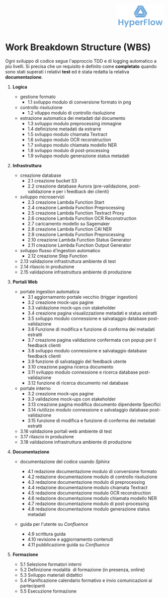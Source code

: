 
<p style="text-align: right;">
  <img src="https://github.com/Lorenzo-Gardini/Project-Management/blob/main/report/images/hyperflow_logo.png?raw=true" alt="Logo" style="width: 150px;"/>
</p>

# Work Breakdown Structure (WBS)

Ogni sviluppo di codice segue l'approccio TDD e di logging automatico a più livelli.
Si precisa che un requisito è definito come **completato** quando sono stati superati i relativi **test** ed è stata redatta la relativa **documentazione**.

1. **Logica**
   - gestione formato
     - 1.1 sviluppo modulo di conversione formato in png
   - controllo risoluzione
     - 1.2 viluppo modulo di controllo risoluzione
   - estrazione automatica dei metadati dal documento
     - 1.3 sviluppo modulo preprocessing immagine
     - 1.4 definizione metadati da estrarre
     - 1.5 sviluppo modulo chiamata Textract
     - 1.6 sviluppo modulo OCR reconstruction
     - 1.7 sviluppo modulo chiamata modello NER
     - 1.8 sviluppo modulo di post-processing
     - 1.9 sviluppo modulo generazione status metadati
   
2. **Infrastruttura**
   - creazione database
     - 2.1 creazione bucket S3
     - 2.2 creazione database Aurora (pre-validazione, post-validazione e per i feedback dei clienti)
   - sviluppo microservizi
     - 2.3 creazione Lambda Function Start
     - 2.4 creazione Lambda Function Preprocessing
     - 2.5 creazione Lambda Function Textract Proxy
     - 2.6 creazione Lambda Function OCR Reconstruction
     - 2.7 caricamento modello su Sagemaker
     - 2.8 creazione Lambda Function CAI NER
     - 2.9 creazione Lambda Function Preprocessing
     - 2.10 creazione Lambda Function Status Generator
     - 2.11 creazione Lambda Function Output Generator
   - sviluppo flusso d'ingestion automatico
     - 2.12 creazione Step Function 
   - 2.13 validazione infrastruttura ambiente di test
   - 2.14 rilascio in produzione
   - 2.15 validazione infrastruttura ambiente di produzione

3. **Portali Web**
   - portale ingestion automatica
     - 3.1 aggiornamento portale vecchio (trigger ingestion)
     - 3.2 creazione mock-ups pagine 
     - 3.3 validazione mock-ups con stakeholder
     - 3.4 creazione pagina visualizzazione metadati e status estratti
     - 3.5 sviluppo modulo connessione e salvataggio database post-validazione
     - 3.6 Funzione di modifica e funzione di conferma dei metadati estratti
     - 3.7 creazione pagina validazione confermata con popup per il feedback clienti
     - 3.8 sviluppo modulo connessione e salvataggio database feedback clienti
     - 3.9 funzione di salvataggio del feedback utente
     - 3.10 creazione pagina ricerca documento
     - 3.11 sviluppo modulo connessione e ricerca database post-validazione
     - 3.12 funzione di ricerca documento nel database
   -  portale interno
      - 3.2 creazione mock-ups pagine 
      - 3.3 validazione mock-ups con stakeholder
      - 3.13 creazione pagina modifica documento dipendente Specifici
      - 3.14 riutilizzo modulo connessione e salvataggio database post-validazione
      - 3.15 funzione di modifica e funzione di conferma dei metadati estratti
   - 3.16 validazione portali web ambiente di test
   - 3.17 rilascio in produzione
   - 3.18 validazione infrastruttura ambiente di produzione
   
4. **Documentazione**
   - documentazione del codice usando _Sphinx_
     - 4.1 redazione documentazione modulo di conversione formato
     - 4.2 redazione documentazione modulo di controllo risoluzione
     - 4.3 redazione documentazione modulo di preprocessing
     - 4.4 redazione documentazione modulo chiamata Textract
     - 4.5 redazione documentazione modulo  OCR reconstruction
     - 4.6 redazione documentazione modulo chiamata modello NER
     - 4.7 redazione documentazione modulo di post-processing
     - 4.8 redazione documentazione modulo generazione status metadati
   
   - guida per l'utente su _Confluence_
     - 4.9 scrittura guida
     - 4.10 revisione e aggiornamento contenuti
     - 4.11 pubblicazione guida su _Confluence_
     
5. **Formazione**
   - 5.1 Selezione formatori interni
   - 5.2 Definizione modalità  di formazione (in presenza,  online)
   - 5.3 Sviluppo materiali didattici
   - 5.4 Pianificazione calendario formativo e invio comunicazioni ai partecipanti
   - 5.5 Esecuzione formazione

